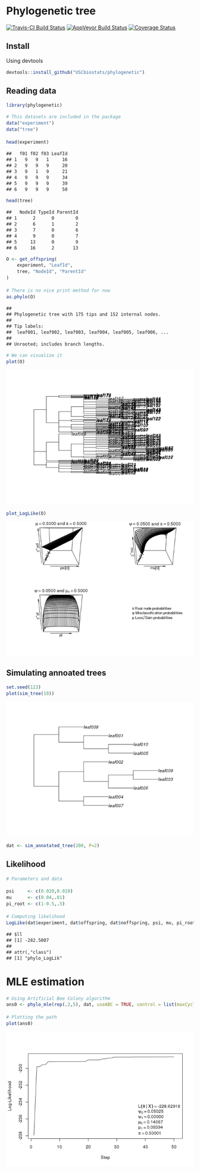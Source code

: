 Phylogenetic tree
================

[![Travis-CI Build Status](https://travis-ci.org/USCbiostats/phylogenetic.svg?branch=master)](https://travis-ci.org/USCbiostats/phylogenetic) [![AppVeyor Build Status](https://ci.appveyor.com/api/projects/status/github/USCbiostats/phylogenetic?branch=master&svg=true)](https://ci.appveyor.com/project/USCbiostats/phylogenetic) [![Coverage Status](https://img.shields.io/codecov/c/github/USCbiostats/phylogenetic/master.svg)](https://codecov.io/github/USCbiostats/phylogenetic?branch=master)

Install
-------

Using devtools

``` r
devtools::install_github("USCbiostats/phylogenetic")
```

Reading data
------------

``` r
library(phylogenetic)
```

``` r
# This datasets are included in the package
data("experiment")
data("tree")

head(experiment)
```

    ##   f01 f02 f03 LeafId
    ## 1   9   9   1     16
    ## 2   9   9   9     20
    ## 3   9   1   9     21
    ## 4   9   9   9     34
    ## 5   9   9   9     39
    ## 6   9   9   9     50

``` r
head(tree)
```

    ##   NodeId TypeId ParentId
    ## 1      2      0        0
    ## 2      6      1        2
    ## 3      7      0        6
    ## 4      9      0        7
    ## 5     13      0        9
    ## 6     16      2       13

``` r
O <- get_offspring(
    experiment, "LeafId", 
    tree, "NodeId", "ParentId"
)

# There is no nice print method for now
as.phylo(O)
```

    ## 
    ## Phylogenetic tree with 175 tips and 152 internal nodes.
    ## 
    ## Tip labels:
    ##  leaf001, leaf002, leaf003, leaf004, leaf005, leaf006, ...
    ## 
    ## Unrooted; includes branch lengths.

``` r
# We can visualize it
plot(O)
```

![](readme_files/figure-markdown_github/Get%20offspring-1.png)

``` r
plot_LogLike(O)
```

![](readme_files/figure-markdown_github/Get%20offspring-2.png)

Simulating annoated trees
-------------------------

``` r
set.seed(123)
plot(sim_tree(10))
```

![](readme_files/figure-markdown_github/unnamed-chunk-1-1.png)

``` r
dat <- sim_annotated_tree(200, P=2)
```

Likelihood
----------

``` r
# Parameters and data

psi     <- c(0.020,0.010)
mu      <- c(0.04,.01)
pi_root <- c(1-0.5,.5)

# Computing likelihood
LogLike(dat$experiment, dat$offspring, dat$noffspring, psi, mu, pi_root)
```

    ## $ll
    ## [1] -282.5007
    ## 
    ## attr(,"class")
    ## [1] "phylo_LogLik"

MLE estimation
==============

``` r
# Using Artificial Bee Colony algorithm
ans0 <- phylo_mle(rep(.2,5), dat, useABC = TRUE, control = list(maxCycle = 50))

# Plotting the path
plot(ans0)
```

![](readme_files/figure-markdown_github/MLE-1.png)
